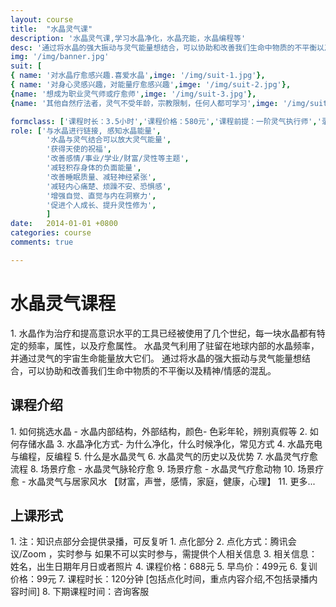 ```yaml
---
layout: course
title:  "水晶灵气课"
description: '水晶灵气课,学习水晶净化，水晶充能，水晶编程等'
desc: '通过将水晶的强大振动与灵气能量想结合，可以协助和改善我们生命中物质的不平衡以及精神/情感的混乱。'
img: '/img/banner.jpg'
suit: [
{ name: '对水晶疗愈感兴趣.喜爱水晶',imge: '/img/suit-1.jpg'},
{ name: '对身心灵感兴趣，对能量疗愈感兴趣',imge: '/img/suit-2.jpg'},
{name: '想成为职业灵气师或疗愈师',imge: '/img/suit-3.jpg'},
{name: '其他自然疗法者，灵气不受年龄，宗教限制，任何人都可学习',imge: '/img/suit-4.jpg'}]

formclass: ['课程时长：3.5小时','课程价格：580元','课程前提：一阶灵气执行师','录播课程，随时报名']
role: ['与水晶进行链接, 感知水晶能量',
        '水晶与灵气结合可以放大灵气能量',
        '获得天使的祝福',
        '改善感情/事业/学业/财富/灵性等主题',
        '减轻积存身体的负面能量',
        '改善睡眠质量、减轻神经紧张',
        '减轻内心痛楚、烦躁不安、恐惧感',
        '增强自觉、直觉与内在洞察力',
        '促进个人成长、提升灵性修为',
        ]
date:   2014-01-01 +0800
categories: course
comments: true

---
```

<h1>水晶灵气课程</h1>
1. 水晶作为治疗和提高意识水平的工具已经被使用了几个世纪，每一块水晶都有特定的频率，属性，以及疗愈属性。
   水晶灵气利用了驻留在地球内部的水晶频率，并通过灵气的宇宙生命能量放大它们。
   通过将水晶的强大振动与灵气能量想结合，可以协助和改善我们生命中物质的不平衡以及精神/情感的混乱。
   

<h2>课程介绍</h2>
1. 如何挑选水晶 - 水晶内部结构，外部结构，颜色- 色彩年轮，辨别真假等
2. 如何存储水晶
3. 水晶净化方式- 为什么净化，什么时候净化，常见方式
4. 水晶充电与编程，反编程
5. 什么是水晶灵气
6. 水晶灵气的历史以及优势
7. 水晶灵气疗愈流程
8. 场景疗愈 - 水晶灵气脉轮疗愈
9. 场景疗愈 - 水晶灵气疗愈动物
10. 场景疗愈 - 水晶灵气与居家风水 【财富，声誉，感情，家庭，健康，心理】
11. 更多...




<h2>上课形式</h2>
1. 注：知识点部分会提供录播，可反复听
1. 点化部分
2. 点化方式：腾讯会议/Zoom ，实时参与
            如果不可以实时参与，需提供个人相关信息
3. 相关信息：姓名，出生日期年月日或者照片       
4. 课程价格：688元
5. 早鸟价：499元
6. 复训价格：99元
7. 课程时长：120分钟 [包括点化时间，重点内容介绍,不包括录播内容时间]
8. 下期课程时间：咨询客服



